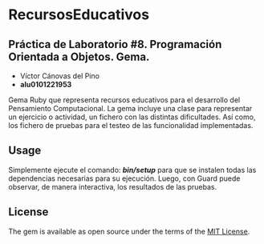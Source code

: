 # RecursosEducativos
## Práctica de Laboratorio #8. Programación Orientada a Objetos. Gema.

- Víctor Cánovas del Pino
- **alu0101221953**

Gema Ruby que representa recursos educativos para el desarrollo del Pensamiento Computacional. La gema incluye una clase para representar un ejercicio o actividad, un fichero con las distintas dificultades. Así como, los fichero de pruebas para el testeo de las funcionalidad implementadas.


## Usage

Simplemente ejecute el comando: ***bin/setup*** para que se instalen todas las dependencias necesarias para su ejecución. Luego, con Guard puede observar, de manera interactiva, los resultados de las pruebas.


## License

The gem is available as open source under the terms of the [MIT License](https://opensource.org/licenses/MIT).
